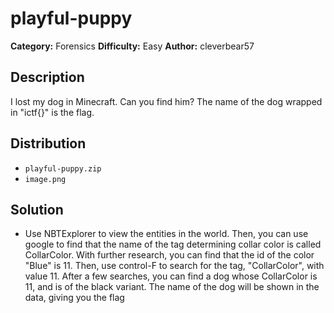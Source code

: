 # playful-puppy
**Category:** Forensics
**Difficulty:** Easy
**Author:** cleverbear57

## Description

I lost my dog in Minecraft. Can you find him? The name of the dog wrapped in "ictf{}" is the flag.

## Distribution

- `playful-puppy.zip`
- `image.png`

## Solution

- Use NBTExplorer to view the entities in the world. Then, you can use google to find that the name of the tag determining collar color is called CollarColor. With further research, you can find that the id of the color "Blue" is 11. Then, use control-F to search for the tag, "CollarColor", with value 11. After a few searches, you can find a dog whose CollarColor is 11, and is of the black variant. The name of the dog will be shown in the data, giving you the flag

